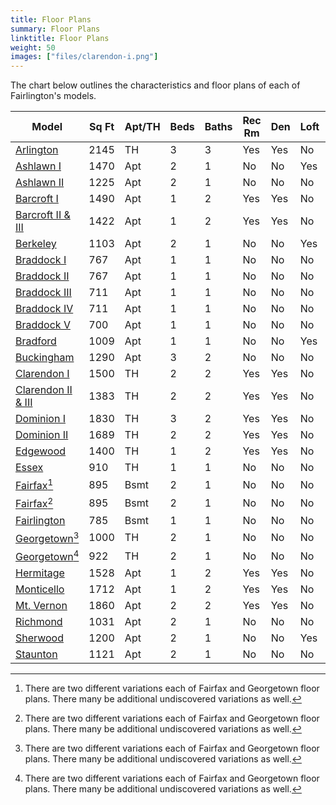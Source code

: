 ```yaml
---
title: Floor Plans
summary: Floor Plans
linktitle: Floor Plans
weight: 50
images: ["files/clarendon-i.png"]
---
```


The chart below outlines the characteristics and floor plans of each of Fairlington's models.

| Model                                            | Sq Ft | Apt/TH | Beds | Baths | Rec Rm | Den  | Loft | Bsmt Storage | Floors |
| ------------------------------------------------ | ----- | ------ | ---- | ----- | ------ | ---- | ---- | ------------ | ------ |
| [Arlington](files/arlington.png)                 | 2145  | TH     | 3    | 3     | Yes    | Yes  | No   | No           | N/A    |
| [Ashlawn I](files/ashlawn-i.png)                 | 1470  | Apt    | 2    | 1     | No     | No   | Yes  | Yes          | 2      |
| [Ashlawn II](files/ashlawn-ii.png)               | 1225  | Apt    | 2    | 1     | No     | No   | No   | Yes          | 2      |
| [Barcroft I](files/barcroft-i.png)               | 1490  | Apt    | 1    | 2     | Yes    | Yes  | No   | No           | B&1    |
| [Barcroft II & III](files/barcroft-ii-iii.png)   | 1422  | Apt    | 1    | 2     | Yes    | Yes  | No   | No           | B&1    |
| [Berkeley](files/berkeley.png)                   | 1103  | Apt    | 2    | 1     | No     | No   | Yes  | No           | 3      |
| [Braddock I](files/braddock.png)                 | 767   | Apt    | 1    | 1     | No     | No   | No   | No           | 3      |
| [Braddock II](files/braddock_II.pdf)             | 767   | Apt    | 1    | 1     | No     | No   | No   | No           | 2      |
| [Braddock III](files/braddock_III.pdf)           | 711   | Apt    | 1    | 1     | No     | No   | No   | No           | 3      |
| [Braddock IV](files/braddock_IV.pdf)             | 711   | Apt    | 1    | 1     | No     | No   | No   | No           | 2      |
| [Braddock V](files/braddock_V.pdf)               | 700   | Apt    | 1    | 1     | No     | No   | No   | No           | 2      |
| [Bradford](files/bradford.png)                   | 1009  | Apt    | 1    | 1     | No     | No   | Yes  | No           | 2/3    |
| [Buckingham](files/buckingham.png)               | 1290  | Apt    | 3    | 2     | No     | No   | No   | No           | 1&2    |
| [Clarendon I](files/clarendon-i.png)             | 1500  | TH     | 2    | 2     | Yes    | Yes  | No   | No           | N/A    |
| [Clarendon II & III](files/clarendon-ii-iii.png) | 1383  | TH     | 2    | 2     | Yes    | Yes  | No   | No           | N/A    |
| [Dominion I](files/dominion-i.png)               | 1830  | TH     | 3    | 2     | Yes    | Yes  | No   | No           | N/A    |
| [Dominion II](files/dominion-ii.png)             | 1689  | TH     | 2    | 2     | Yes    | Yes  | No   | No           | N/A    |
| [Edgewood](files/edgewood.png)                   | 1400  | TH     | 1    | 2     | Yes    | Yes  | No   | No           | N/A    |
| [Essex](files/essex.png)                         | 910   | TH     | 1    | 1     | No     | No   | No   | No           | N/A    |
| [Fairfax](files/fairfax1.png)[^1]                | 895   | Bsmt   | 2    | 1     | No     | No   | No   | No           | B      |
| [Fairfax](files/fairfax2.png)[^1]                | 895   | Bsmt   | 2    | 1     | No     | No   | No   | No           | B      |
| [Fairlington](files/fairlington.png)             | 785   | Bsmt   | 1    | 1     | No     | No   | No   | No           | B      |
| [Georgetown](files/georgetown1.png)[^1]          | 1000  | TH     | 2    | 1     | No     | No   | No   | No           | N/A    |
| [Georgetown](files/georgetown2.png)[^1]          | 922   | TH     | 2    | 1     | No     | No   | No   | No           | N/A    |
| [Hermitage](files/hermitage.png)                 | 1528  | Apt    | 1    | 2     | Yes    | Yes  | No   | No           | B&1    |
| [Monticello](files/monticello.png)               | 1712  | Apt    | 1    | 2     | Yes    | Yes  | No   | No           | B&1    |
| [Mt. Vernon](files/mt-vernon.png)                | 1860  | Apt    | 2    | 2     | Yes    | Yes  | No   | No           | B&1    |
| [Richmond](files/richmond.png)                   | 1031  | Apt    | 2    | 1     | No     | No   | No   | Yes          | 1      |
| [Sherwood](files/sherwood.png)                   | 1200  | Apt    | 2    | 1     | No     | No   | Yes  | No           | 3      |
| [Staunton](files/staunton.png)                   | 1121  | Apt    | 2    | 1     | No     | No   | No   | Yes          | 2      |

[^1]: There are two different variations each of Fairfax and Georgetown floor plans. There many be additional undiscovered variations as well.